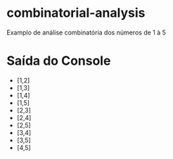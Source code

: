 # combinatorial-analysis
Examplo de análise combinatória dos números de 1 à 5

# Saída do Console
- [1,2]
- [1,3]
- [1,4]
- [1,5]
- [2,3]
- [2,4]
- [2,5]
- [3,4]
- [3,5]
- [4,5]


